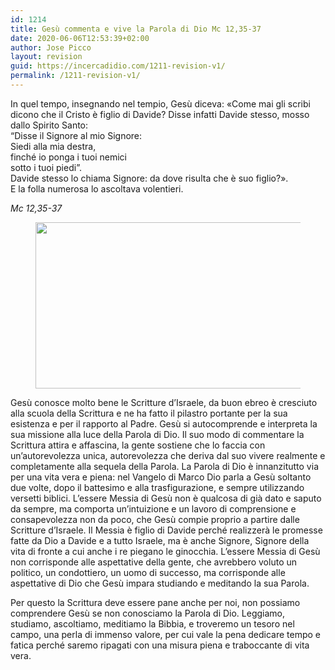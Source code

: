 ```yaml
---
id: 1214
title: Gesù commenta e vive la Parola di Dio Mc 12,35-37
date: 2020-06-06T12:53:39+02:00
author: Jose Picco
layout: revision
guid: https://incercadidio.com/1211-revision-v1/
permalink: /1211-revision-v1/
---
```

In quel tempo, insegnando nel tempio, Gesù diceva: «Come mai gli scribi dicono che il Cristo è figlio di Davide? Disse infatti Davide stesso, mosso dallo Spirito Santo:  
&#8220;Disse il Signore al mio Signore:  
Siedi alla mia destra,  
finché io ponga i tuoi nemici  
sotto i tuoi piedi&#8221;.  
Davide stesso lo chiama Signore: da dove risulta che è suo figlio?».  
E la folla numerosa lo ascoltava volentieri.

<p class="has-text-align-right">
  <em>Mc 12,35-37</em>
</p><figure class="wp-block-image size-large is-resized">

<img src="https://incercadidio.com/wp-content/uploads/2020/06/sonia2.jpg" alt="" class="wp-image-1213" width="499" height="266" srcset="https://incercadidio.com/wp-content/uploads/2020/06/sonia2.jpg 400w, https://incercadidio.com/wp-content/uploads/2020/06/sonia2-300x160.jpg 300w" sizes="(max-width: 499px) 100vw, 499px" /> </figure> 

Gesù conosce molto bene le Scritture d&#8217;Israele, da buon ebreo è cresciuto alla scuola della Scrittura e ne ha fatto il pilastro portante per la sua esistenza e per il rapporto al Padre. Gesù si autocomprende e interpreta la sua missione alla luce della Parola di Dio. Il suo modo di commentare la Scrittura attira e affascina, la gente sostiene che lo faccia con un&#8217;autorevolezza unica, autorevolezza che deriva dal suo vivere realmente e completamente alla sequela della Parola. La Parola di Dio è innanzitutto via per una vita vera e piena: nel Vangelo di Marco Dio parla a Gesù soltanto due volte, dopo il battesimo e alla trasfigurazione, e sempre utilizzando versetti biblici. L’essere Messia di Gesù non è qualcosa di già dato e saputo da sempre, ma comporta un&#8217;intuizione e un lavoro di comprensione e consapevolezza non da poco, che Gesù compie proprio a partire dalle Scritture d&#8217;Israele. Il Messia è figlio di Davide perché realizzerà le promesse fatte da Dio a Davide e a tutto Israele, ma è anche Signore, Signore della vita di fronte a cui anche i re piegano le ginocchia. L&#8217;essere Messia di Gesù non corrisponde alle aspettative della gente, che avrebbero voluto un politico, un condottiero, un uomo di successo, ma corrisponde alle aspettative di Dio che Gesù impara studiando e meditando la sua Parola.

Per questo la Scrittura deve essere pane anche per noi, non possiamo comprendere Gesù se non conosciamo la Parola di Dio. Leggiamo, studiamo, ascoltiamo, meditiamo la Bibbia, e troveremo un tesoro nel campo, una perla di immenso valore, per cui vale la pena dedicare tempo e fatica perché saremo ripagati con una misura piena e traboccante di vita vera.